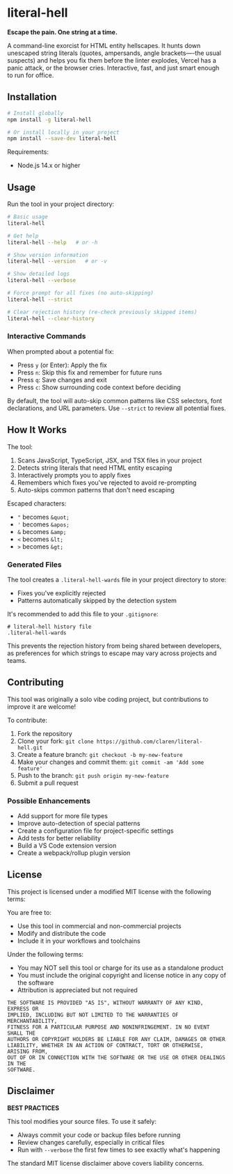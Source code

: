 # literal-hell

**Escape the pain. One string at a time.**

A command-line exorcist for HTML entity hellscapes. It hunts down unescaped string literals (quotes, ampersands, angle brackets—-the usual suspects) and helps you fix them before the linter explodes, Vercel has a panic attack, or the browser cries. Interactive, fast, and just smart enough to run for office.

## Installation

```bash
# Install globally
npm install -g literal-hell

# Or install locally in your project
npm install --save-dev literal-hell
```

Requirements:
- Node.js 14.x or higher

## Usage

Run the tool in your project directory:

```bash
# Basic usage
literal-hell

# Get help
literal-hell --help   # or -h

# Show version information
literal-hell --version   # or -v

# Show detailed logs
literal-hell --verbose

# Force prompt for all fixes (no auto-skipping)
literal-hell --strict

# Clear rejection history (re-check previously skipped items)
literal-hell --clear-history
```

### Interactive Commands

When prompted about a potential fix:
- Press `y` (or Enter): Apply the fix
- Press `n`: Skip this fix and remember for future runs
- Press `q`: Save changes and exit
- Press `c`: Show surrounding code context before deciding

By default, the tool will auto-skip common patterns like CSS selectors, font declarations, and URL parameters. Use `--strict` to review all potential fixes.

## How It Works

The tool:
1. Scans JavaScript, TypeScript, JSX, and TSX files in your project
2. Detects string literals that need HTML entity escaping
3. Interactively prompts you to apply fixes
4. Remembers which fixes you've rejected to avoid re-prompting
5. Auto-skips common patterns that don't need escaping

Escaped characters:
- `"` becomes `&quot;`
- `'` becomes `&apos;`
- `&` becomes `&amp;`
- `<` becomes `&lt;`
- `>` becomes `&gt;`

### Generated Files

The tool creates a `.literal-hell-wards` file in your project directory to store:
- Fixes you've explicitly rejected
- Patterns automatically skipped by the detection system

It's recommended to add this file to your `.gitignore`:

```
# literal-hell history file
.literal-hell-wards
```

This prevents the rejection history from being shared between developers, as preferences for which strings to escape may vary across projects and teams.

## Contributing

This tool was originally a solo vibe coding project, but contributions to improve it are welcome!

To contribute:
1. Fork the repository
2. Clone your fork: `git clone https://github.com/claren/literal-hell.git`
3. Create a feature branch: `git checkout -b my-new-feature`
4. Make your changes and commit them: `git commit -am 'Add some feature'`
5. Push to the branch: `git push origin my-new-feature`
6. Submit a pull request

### Possible Enhancements

- Add support for more file types
- Improve auto-detection of special patterns
- Create a configuration file for project-specific settings
- Add tests for better reliability
- Build a VS Code extension version
- Create a webpack/rollup plugin version

## License

This project is licensed under a modified MIT license with the following terms:

You are free to:
- Use this tool in commercial and non-commercial projects
- Modify and distribute the code
- Include it in your workflows and toolchains

Under the following terms:
- You may NOT sell this tool or charge for its use as a standalone product
- You must include the original copyright and license notice in any copy of the software
- Attribution is appreciated but not required

```
THE SOFTWARE IS PROVIDED "AS IS", WITHOUT WARRANTY OF ANY KIND, EXPRESS OR
IMPLIED, INCLUDING BUT NOT LIMITED TO THE WARRANTIES OF MERCHANTABILITY,
FITNESS FOR A PARTICULAR PURPOSE AND NONINFRINGEMENT. IN NO EVENT SHALL THE
AUTHORS OR COPYRIGHT HOLDERS BE LIABLE FOR ANY CLAIM, DAMAGES OR OTHER
LIABILITY, WHETHER IN AN ACTION OF CONTRACT, TORT OR OTHERWISE, ARISING FROM,
OUT OF OR IN CONNECTION WITH THE SOFTWARE OR THE USE OR OTHER DEALINGS IN THE
SOFTWARE.
```

## Disclaimer

**BEST PRACTICES**

This tool modifies your source files. To use it safely:
- Always commit your code or backup files before running
- Review changes carefully, especially in critical files
- Run with `--verbose` the first few times to see exactly what's happening

The standard MIT license disclaimer above covers liability concerns.



